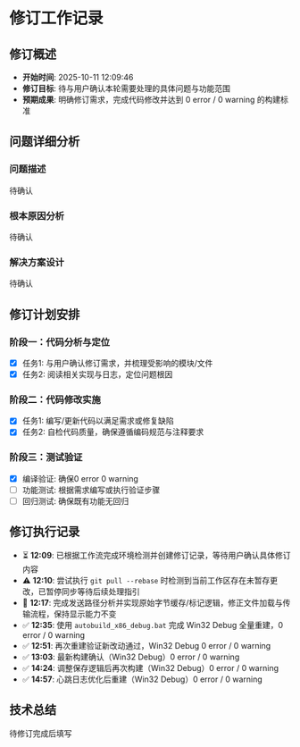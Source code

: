 # 修订工作记录

## 修订概述
- **开始时间**: 2025-10-11 12:09:46
- **修订目标**: 待与用户确认本轮需要处理的具体问题与功能范围
- **预期成果**: 明确修订需求，完成代码修改并达到 0 error / 0 warning 的构建标准

## 问题详细分析
### 问题描述
待确认

### 根本原因分析
待确认

### 解决方案设计
待确认

## 修订计划安排
### 阶段一：代码分析与定位
- [x] 任务1: 与用户确认修订需求，并梳理受影响的模块/文件
- [x] 任务2: 阅读相关实现与日志，定位问题根因

### 阶段二：代码修改实施
- [x] 任务1: 编写/更新代码以满足需求或修复缺陷
- [x] 任务2: 自检代码质量，确保遵循编码规范与注释要求

### 阶段三：测试验证
- [x] 编译验证: 确保0 error 0 warning
- [ ] 功能测试: 根据需求编写或执行验证步骤
- [ ] 回归测试: 确保既有功能无回归

## 修订执行记录
- ⏳ **12:09**: 已根据工作流完成环境检测并创建修订记录，等待用户确认具体修订内容
- ⚠️ **12:10**: 尝试执行 `git pull --rebase` 时检测到当前工作区存在未暂存更改，已暂停同步等待后续处理指引
- 🔧 **12:17**: 完成发送路径分析并实现原始字节缓存/标记逻辑，修正文件加载与传输流程，保持显示能力不变
- ✅ **12:35**: 使用 `autobuild_x86_debug.bat` 完成 Win32 Debug 全量重建，0 error / 0 warning
- ✅ **12:51**: 再次重建验证新改动通过，Win32 Debug 0 error / 0 warning
- ✅ **13:03**: 最新构建确认（Win32 Debug）0 error / 0 warning
- ✅ **14:24**: 调整保存逻辑后再次构建（Win32 Debug）0 error / 0 warning
- ✅ **14:57**: 心跳日志优化后重建（Win32 Debug）0 error / 0 warning

## 技术总结
待修订完成后填写
